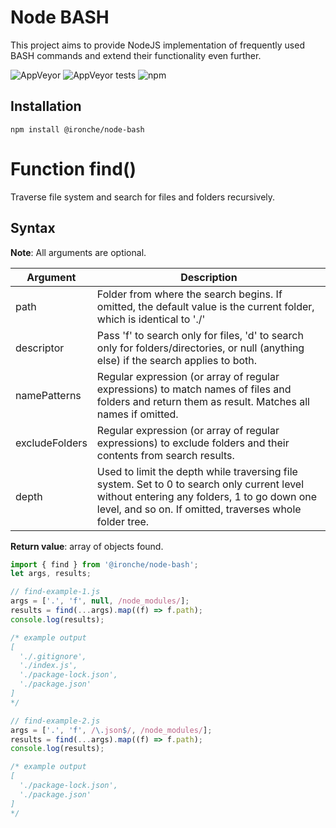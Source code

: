 # Node BASH

This project aims to provide NodeJS implementation of frequently used BASH commands and extend their functionality even further.

![AppVeyor](https://img.shields.io/appveyor/build/ironche/node-bash?logo=appveyor)
![AppVeyor tests](https://img.shields.io/appveyor/tests/ironche/node-bash?logo=appveyor)
![npm](https://img.shields.io/npm/dm/@ironche/node-bash?logo=npm)

## Installation

```shell
npm install @ironche/node-bash
```

# Function find()

Traverse file system and search for files and folders recursively.

## Syntax

**Note**: All arguments are optional.

| Argument | Description |
| -------- | ----------- |
| path  | Folder from where the search begins. If omitted, the default value is the current folder, which is identical to './' |
| descriptor | Pass 'f' to search only for files, 'd' to search only for folders/directories, or null (anything else) if the search applies to both. |
| namePatterns | Regular expression (or array of regular expressions) to match names of files and folders and return them as result. Matches all names if omitted. |
| excludeFolders | Regular expression (or array of regular expressions) to exclude folders and their contents from search results. |
| depth | Used to limit the depth while traversing file system. Set to 0 to search only current level without entering any folders, 1 to go down one level, and so on. If omitted, traverses whole folder tree. |

**Return value**: array of objects found.

```js
import { find } from '@ironche/node-bash';
let args, results;

// find-example-1.js
args = ['.', 'f', null, /node_modules/];
results = find(...args).map((f) => f.path);
console.log(results);

/* example output
[
  './.gitignore',
  './index.js',
  './package-lock.json',
  './package.json'
]
*/

// find-example-2.js
args = ['.', 'f', /\.json$/, /node_modules/];
results = find(...args).map((f) => f.path);
console.log(results);

/* example output
[
  './package-lock.json',
  './package.json'
]
*/
```
